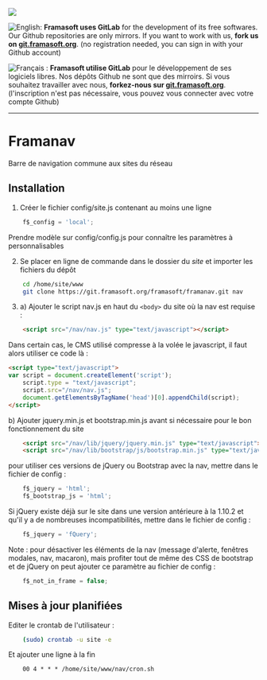 [![](https://git.framasoft.org/assets/logo-black-f52905a40830b30aa287f784b537c823.png)](https://git.framasoft.org)

![English:](https://upload.wikimedia.org/wikipedia/commons/thumb/a/ae/Flag_of_the_United_Kingdom.svg/20px-Flag_of_the_United_Kingdom.svg.png) **Framasoft uses GitLab** for the development of its free softwares. Our Github repositories are only mirrors.
If you want to work with us, **fork us on [git.framasoft.org](https://git.framasoft.org)**. (no registration needed, you can sign in with your Github account)

![Français :](https://upload.wikimedia.org/wikipedia/commons/thumb/c/c3/Flag_of_France.svg/20px-Flag_of_France.svg.png) **Framasoft utilise GitLab** pour le développement de ses logiciels libres. Nos dépôts Github ne sont que des mirroirs.
Si vous souhaitez travailler avec nous, **forkez-nous sur [git.framasoft.org](https://git.framasoft.org)**. (l'inscription n'est pas nécessaire, vous pouvez vous connecter avec votre compte Github)
* * *

Framanav
========

Barre de navigation commune aux sites du réseau

Installation
--------------------
1) Créer le fichier config/site.js contenant au moins une ligne
```JavaScript
    f$_config = 'local';
```
Prendre modèle sur config/config.js pour connaître les paramètres à personnalisables


2) Se placer en ligne de commande dans le dossier du *site* et importer les fichiers du dépôt
```bash
    cd /home/site/www
    git clone https://git.framasoft.org/framasoft/framanav.git nav
```

3) a) Ajouter le script nav.js en haut du `<body>` du site où la nav est requise :
```HTML
    <script src="/nav/nav.js" type="text/javascript"></script>
```

Dans certain cas, le CMS utilisé compresse à la volée le javascript, il faut alors utiliser ce code là :
```HTML
<script type="text/javascript">
var script = document.createElement('script');
    script.type = "text/javascript";
    script.src="/nav/nav.js";
    document.getElementsByTagName('head')[0].appendChild(script);
</script>
```

   b) Ajouter jquery.min.js et bootstrap.min.js avant si nécessaire pour le bon fonctionnement du site
```HTML
    <script src="/nav/lib/jquery/jquery.min.js" type="text/javascript"></script>
    <script src="/nav/lib/bootstrap/js/bootstrap.min.js" type="text/javascript"></script>
```
pour utiliser ces versions de jQuery ou Bootstrap avec la nav, mettre dans le fichier de config :
```JavaScript
    f$_jquery = 'html';
    f$_bootstrap_js = 'html';
```

Si jQuery existe déjà sur le site dans une version antérieure à la 1.10.2 et qu'il y a de nombreuses incompatibilités,
mettre dans le fichier de config :
```JavaScript
    f$_jquery = 'fQuery';
```

Note : pour désactiver les éléments de la nav (message d'alerte, fenêtres modales, nav, macaron),
mais profiter tout de même des CSS de bootstrap et de jQuery on peut ajouter ce paramètre au fichier de config :
```JavaScript
    f$_not_in_frame = false;
```

Mises à jour planifiées
--------------------
Editer le crontab de l'utilisateur :
```bash
    (sudo) crontab -u site -e
```
Et ajouter une ligne à la fin
```
    00 4 * * * /home/site/www/nav/cron.sh
```

